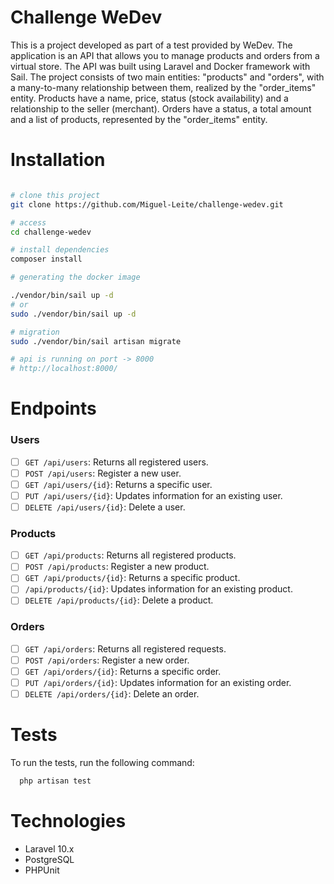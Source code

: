# Challenge WeDev

This is a project developed as part of a test provided by WeDev. The application is an API that allows you to manage products and orders from a virtual store. The API was built using Laravel and Docker framework with Sail. The project consists of two main entities: "products" and "orders", with a many-to-many relationship between them, realized by the "order_items" entity. Products have a name, price, status (stock availability) and a relationship to the seller (merchant). Orders have a status, a total amount and a list of products, represented by the "order_items" entity.

# Installation

```bash

# clone this project 
git clone https://github.com/Miguel-Leite/challenge-wedev.git

# access
cd challenge-wedev

# install dependencies
composer install

# generating the docker image

./vendor/bin/sail up -d  
# or
sudo ./vendor/bin/sail up -d 

# migration
sudo ./vendor/bin/sail artisan migrate

# api is running on port -> 8000
# http://localhost:8000/

```

# Endpoints

### Users

- [ ] `GET /api/users`: Returns all registered users.
- [ ] `POST /api/users`: Register a new user.
- [ ] `GET /api/users/{id}`: Returns a specific user.
- [ ] `PUT /api/users/{id}`: Updates information for an existing user.
- [ ] `DELETE /api/users/{id}`: Delete a user.

### Products

- [ ] `GET /api/products`: Returns all registered products.
- [ ] `POST /api/products`: Register a new product.
- [ ] `GET /api/products/{id}`: Returns a specific product.
- [ ] `/api/products/{id}`: Updates information for an existing product.
- [ ] `DELETE /api/products/{id}`: Delete a product.

### Orders

- [ ] `GET /api/orders`: Returns all registered requests.
- [ ] `POST /api/orders`: Register a new order.
- [ ] `GET /api/orders/{id}`: Returns a specific order.
- [ ] `PUT /api/orders/{id}`: Updates information for an existing order.
- [ ] `DELETE /api/orders/{id}`: Delete an order.

# Tests

To run the tests, run the following command: 

```bash
  php artisan test 
```

# Technologies

- Laravel 10.x
- PostgreSQL
- PHPUnit




